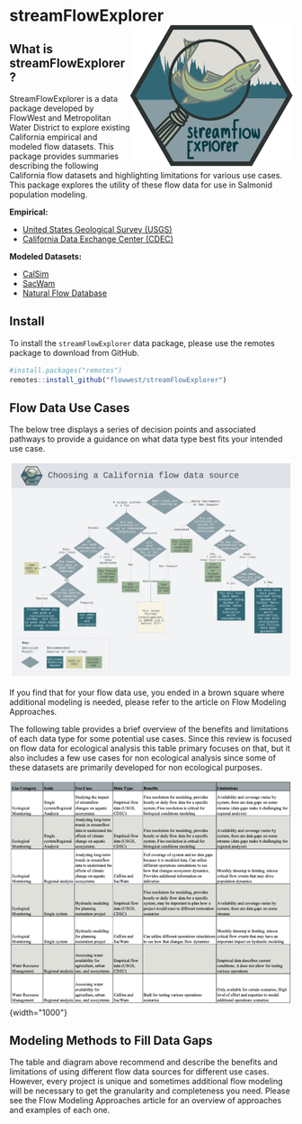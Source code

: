 # streamFlowExplorer<a href='https://flowwest.github.io/streamFlowExplorer'><img src='man/figures/streamFlowExplorer%20conflict.png' align="right" height="250" style="float:right; height:250px;"/></a> 

## What is streamFlowExplorer?

StreamFlowExplorer is a data package developed by FlowWest and Metropolitan Water District to explore existing California empirical and modeled flow datasets. This package provides summaries describing the following California flow datasets and highlighting limitations for various use cases. This package explores the utility of these flow data for use in Salmonid population modeling.

**Empirical:**

-   [United States Geological Survey (USGS)](https://dashboard.waterdata.usgs.gov/app/nwd/en/?region=lower48&aoi=default)
-   [California Data Exchange Center (CDEC)](https://cdec.water.ca.gov/webgis/?appid=cdecstation)

**Modeled Datasets:**

-   [CalSim](https://water.ca.gov/Library/Modeling-and-Analysis/Central-Valley-models-and-tools/CalSim-3)
-   [SacWam](https://www.waterboards.ca.gov/waterrights/water_issues/programs/bay_delta/sacwam/)
-   [Natural Flow Database](https://rivers.codefornature.org/#/map)

## Install

To install the `streamFlowExplorer` data package, please use the remotes package to download from GitHub.

``` r
#install.packages("remotes")
remotes::install_github("flowwest/streamFlowExplorer")
```

## Flow Data Use Cases

The below tree displays a series of decision points and associated pathways to provide a guidance on what data type best fits your intended use case.

![](man/figures/mwd-flows%20-%20clean%20version.png)

If you find that for your flow data use, you ended in a brown square where additional modeling is needed, please refer to the article on Flow Modeling Approaches.

The following table provides a brief overview of the benefits and limitations of each data type for some potential use cases. Since this review is focused on flow data for ecological analysis this table primary focuses on that, but it also includes a few use cases for non ecological analysis since some of these datasets are primarily developed for non ecological purposes.

![](man/figures/use_table_readme.png){width="1000"}

## Modeling Methods to Fill Data Gaps

The table and diagram above recommend and describe the benefits and limitations of using different flow data sources for different use cases. However, every project is unique and sometimes additional flow modeling will be necessary to get the granularity and completeness you need. Please see the Flow Modeling Approaches article for an overview of approaches and examples of each one.
